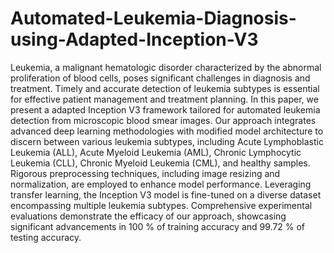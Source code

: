# Automated-Leukemia-Diagnosis-using-Adapted-Inception-V3
Leukemia, a malignant hematologic disorder characterized by the abnormal proliferation of blood cells, poses significant challenges in diagnosis and treatment. Timely and accurate detection of leukemia subtypes is essential for effective patient management and treatment planning. In this paper, we present a adapted Inception V3 framework tailored for automated leukemia detection from microscopic blood smear images. Our approach integrates advanced deep learning methodologies with modified model architecture to discern between various leukemia subtypes, including Acute Lymphoblastic Leukemia (ALL), Acute Myeloid Leukemia (AML), Chronic Lymphocytic Leukemia (CLL), Chronic Myeloid Leukemia (CML), and healthy samples. Rigorous preprocessing techniques, including image resizing and normalization, are employed to enhance model performance. Leveraging transfer learning, the Inception V3 model is fine-tuned on a diverse dataset encompassing multiple leukemia subtypes. Comprehensive experimental evaluations demonstrate the efficacy of our approach, showcasing significant advancements in 100 \% of training accuracy  and 99.72 \% of testing accuracy.
